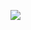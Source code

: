![](https://github.com/Pasechnyktanya/dofd-05-node-Pasechnyktanya-main/actions/workflows/npm-publish-github-packages.yml/badge.svg) 
